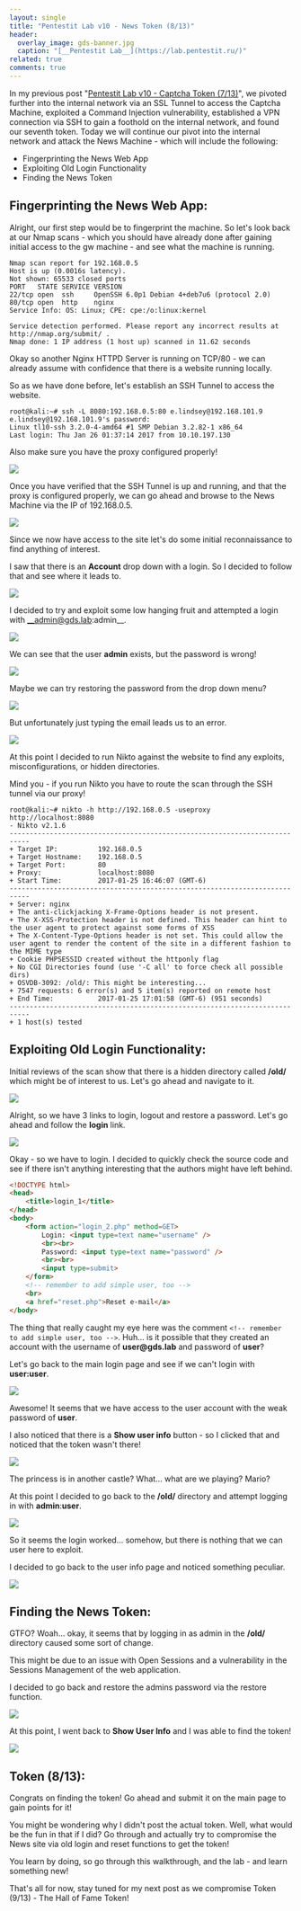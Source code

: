 ```yaml
---
layout: single
title: "Pentestit Lab v10 - News Token (8/13)"
header:
  overlay_image: gds-banner.jpg
  caption: "[__Pentestit Lab__](https://lab.pentestit.ru/)"
related: true
comments: true
---
```


In my previous post "[Pentestit Lab v10 - Captcha Token (7/13)](https://jhalon.github.io/pentestit-lab-10-captcha-token/)", we pivoted further into the internal network via an SSL Tunnel to access the Captcha Machine, exploited a Command Injection vulnerability, established a VPN connection via SSH to gain a foothold on the internal network, and found our seventh token. Today we will continue our pivot into the internal network and attack the News Machine - which will include the following:

* Fingerprinting the News Web App
* Exploiting Old Login Functionality
* Finding the News Token

## Fingerprinting the News Web App:

Alright, our first step would be to fingerprint the machine. So let's look back at our Nmap scans - which you should have already done after gaining initial access to the gw machine - and see what the machine is running.


```console
Nmap scan report for 192.168.0.5
Host is up (0.0016s latency).
Not shown: 65533 closed ports
PORT   STATE SERVICE VERSION
22/tcp open  ssh     OpenSSH 6.0p1 Debian 4+deb7u6 (protocol 2.0)
80/tcp open  http    nginx
Service Info: OS: Linux; CPE: cpe:/o:linux:kernel

Service detection performed. Please report any incorrect results at http://nmap.org/submit/ .
Nmap done: 1 IP address (1 host up) scanned in 11.62 seconds
```

Okay so another Nginx HTTPD Server is running on TCP/80 - we can already assume with confidence that there is a website running locally.

So as we have done before, let's establish an SSH Tunnel to access the website.

```console
root@kali:~# ssh -L 8080:192.168.0.5:80 e.lindsey@192.168.101.9
e.lindsey@192.168.101.9's password: 
Linux tl10-ssh 3.2.0-4-amd64 #1 SMP Debian 3.2.82-1 x86_64
Last login: Thu Jan 26 01:37:14 2017 from 10.10.197.130
```

Also make sure you have the proxy configured properly!

<a href="/images/gds7-1.png"><img src="/images/gds7-1.png"></a>

Once you have verified that the SSH Tunnel is up and running, and that the proxy is configured properly, we can go ahead and browse to the News Machine via the IP of 192.168.0.5.

<a href="/images/gds8-1.png"><img src="/images/gds8-1.png"></a>

Since we now have access to the site let's do some initial reconnaissance to find anything of interest.

I saw that there is an __Account__ drop down with a login. So I decided to follow that and see where it leads to.

<a href="/images/gds8-2.png"><img src="/images/gds8-2.png"></a>

I decided to try and exploit some low hanging fruit and attempted a login with __admin@gds.lab:admin__.

<a href="/images/gds8-3.png"><img src="/images/gds8-3.png"></a>

We can see that the user __admin__ exists, but the password is wrong!

<a href="/images/gds8-4.png"><img src="/images/gds8-4.png"></a>

Maybe we can try restoring the password from the drop down menu?

<a href="/images/gds8-5.png"><img src="/images/gds8-5.png"></a>

But unfortunately just typing the email leads us to an error.

<a href="/images/gds8-6.png"><img src="/images/gds8-6.png"></a>

At this point I decided to run Nikto against the website to find any exploits, misconfigurations, or hidden directories.

Mind you - if you run Nikto you have to route the scan through the SSH tunnel via our proxy!

```console
root@kali:~# nikto -h http://192.168.0.5 -useproxy http://localhost:8080
- Nikto v2.1.6
---------------------------------------------------------------------------
+ Target IP:          192.168.0.5
+ Target Hostname:    192.168.0.5
+ Target Port:        80
+ Proxy:              localhost:8080
+ Start Time:         2017-01-25 16:46:07 (GMT-6)
---------------------------------------------------------------------------
+ Server: nginx
+ The anti-clickjacking X-Frame-Options header is not present.
+ The X-XSS-Protection header is not defined. This header can hint to the user agent to protect against some forms of XSS
+ The X-Content-Type-Options header is not set. This could allow the user agent to render the content of the site in a different fashion to the MIME type
+ Cookie PHPSESSID created without the httponly flag
+ No CGI Directories found (use '-C all' to force check all possible dirs)
+ OSVDB-3092: /old/: This might be interesting...
+ 7547 requests: 6 error(s) and 5 item(s) reported on remote host
+ End Time:           2017-01-25 17:01:58 (GMT-6) (951 seconds)
---------------------------------------------------------------------------
+ 1 host(s) tested
```

## Exploiting Old Login Functionality:

Initial reviews of the scan show that there is a hidden directory called __/old/__ which might be of interest to us. Let's go ahead and navigate to it.

<a href="/images/gds8-7.png"><img src="/images/gds8-7.png"></a>

Alright, so we have 3 links to login, logout and restore a password. Let's go ahead and follow the __login__ link.

<a href="/images/gds8-8.png"><img src="/images/gds8-8.png"></a>

Okay - so we have to login. I decided to quickly check the source code and see if there isn't anything interesting that the authors might have left behind.

```html
<!DOCTYPE html>
<head>
	<title>login_1</title>
</head>
<body>
	<form action="login_2.php" method=GET>
		Login: <input type=text name="username" />
		<br><br>
		Password: <input type=text name="password" />
		<br><br>
		<input type=submit>
	</form>
	<!-- remember to add simple user, too -->
	<br>
	<a href="reset.php">Reset e-mail</a>
</body>
```

The thing that really caught my eye here was the comment `<!-- remember to add simple user, too -->`. Huh... is it possible that they created an account with the username of __user@gds.lab__ and password of __user__?

Let's go back to the main login page and see if we can't login with __user:user__.

<a href="/images/gds8-9.png"><img src="/images/gds8-9.png"></a>

Awesome! It seems that we have access to the user account with the weak password of __user__.

I also noticed that there is a __Show user info__ button - so I clicked that and noticed that the token wasn't there!

<a href="/images/gds8-10.png"><img src="/images/gds8-10.png"></a>

The princess is in another castle? What... what are we playing? Mario? 

At this point I decided to go back to the __/old/__ directory and attempt logging in with __admin__:__user__.

<a href="/images/gds8-11.png"><img src="/images/gds8-11.png"></a>

So it seems the login worked... somehow, but there is nothing that we can user here to exploit.

I decided to go back to the user info page and noticed something peculiar.

<a href="/images/gds8-12.png"><img src="/images/gds8-12.png"></a>

## Finding the News Token:

GTFO? Woah... okay, it seems that by logging in as admin in the __/old/__ directory caused some sort of change.

This might be due to an issue with Open Sessions and a vulnerability in the Sessions Management of the web application.

I decided to go back and restore the admins password via the restore function.

<a href="/images/gds8-13.png"><img src="/images/gds8-13.png"></a>

At this point, I went back to __Show User Info__ and I was able to find the token!

<a href="/images/gds8-14.png"><img src="/images/gds8-14.png"></a>


## Token (8/13):

Congrats on finding the token! Go ahead and submit it on the main page to gain points for it!

You might be wondering why I didn't post the actual token. Well, what would be the fun in that if I did? Go through and actually try to compromise the News site via old login and reset functions to get the token!

You learn by doing, so go through this walkthrough, and the lab - and learn something new!

That's all for now, stay tuned for my next post as we compromise Token (9/13) - The Hall of Fame Token!
